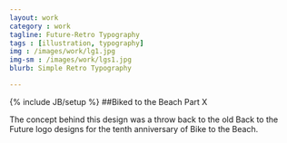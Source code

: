 ```yaml
---
layout: work
category : work
tagline: Future-Retro Typography
tags : [illustration, typography]
img : /images/work/lg1.jpg
img-sm : /images/work/lgs1.jpg
blurb: Simple Retro Typography

---
```

{% include JB/setup %}
##Biked to the Beach Part X

The concept behind this design was a throw back to the old Back to the Future logo designs for the tenth anniversary of Bike to the Beach.  

